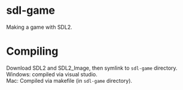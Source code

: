 # sdl-game
Making a game with SDL2.  

# Compiling
Download SDL2 and SDL2_Image, then symlink to `sdl-game` directory.
Windows: compiled via visual studio.  
Mac: Compiled via makefile (in `sdl-game` directory).
